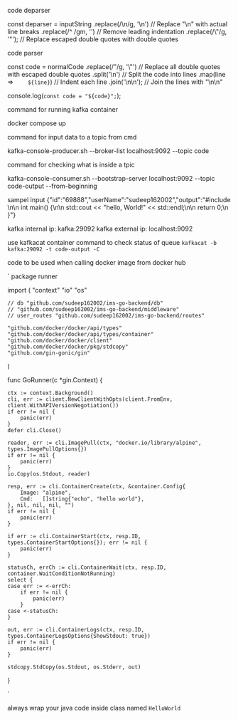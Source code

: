code deparser

const deparser = inputString
      .replace(/\\n/g, '\n')       // Replace "\\n" with actual line breaks
      .replace(/^    /gm, '')      // Remove leading indentation
      .replace(/\\"/g, '"');       // Replace escaped double quotes with double quotes



code parser

const code = normalCode
    .replace(/"/g, '\\"') // Replace all double quotes with escaped double quotes
    .split('\n')          // Split the code into lines
    .map(line => `    ${line}`) // Indent each line
    .join('\\n\\n');      // Join the lines with "\n\n"

console.log(`const code = "${code}";`);



command for running kafka container

docker compose up



command for input data to a topic from cmd 

kafka-console-producer.sh --broker-list localhost:9092 --topic code


command for checking what is inside a tpic

kafka-console-consumer.sh --bootstrap-server localhost:9092 --topic code-output --from-beginning





sampel input
{"id":"69888","userName":"sudeep162002","output":"#include <iostream>\\n\\n    int main() {\\n\\n        std::cout << \"hello, World!\" << std::endl;\\n\\n        return 0;\\n    }"}



kafka internal ip: kafka:29092
kafka external ip:  localhost:9092


use kafkacat container command to check status of queue    `kafkacat -b kafka:29092 -t code-output -C`


code to be used when calling docker image from docker hub 

`
package runner

import (
	"context"
	"io"
	"os"

	// db "github.com/sudeep162002/ims-go-backend/db"
	// "github.com/sudeep162002/ims-go-backend/middleware"
	// user_routes "github.com/sudeep162002/ims-go-backend/routes"

	"github.com/docker/docker/api/types"
	"github.com/docker/docker/api/types/container"
	"github.com/docker/docker/client"
	"github.com/docker/docker/pkg/stdcopy"
	"github.com/gin-gonic/gin"
)

func GoRunner(c *gin.Context) {

	ctx := context.Background()
	cli, err := client.NewClientWithOpts(client.FromEnv, client.WithAPIVersionNegotiation())
	if err != nil {
		panic(err)
	}
	defer cli.Close()

	reader, err := cli.ImagePull(ctx, "docker.io/library/alpine", types.ImagePullOptions{})
	if err != nil {
		panic(err)
	}
	io.Copy(os.Stdout, reader)

	resp, err := cli.ContainerCreate(ctx, &container.Config{
		Image: "alpine",
		Cmd:   []string{"echo", "hello world"},
	}, nil, nil, nil, "")
	if err != nil {
		panic(err)
	}

	if err := cli.ContainerStart(ctx, resp.ID, types.ContainerStartOptions{}); err != nil {
		panic(err)
	}

	statusCh, errCh := cli.ContainerWait(ctx, resp.ID, container.WaitConditionNotRunning)
	select {
	case err := <-errCh:
		if err != nil {
			panic(err)
		}
	case <-statusCh:
	}

	out, err := cli.ContainerLogs(ctx, resp.ID, types.ContainerLogsOptions{ShowStdout: true})
	if err != nil {
		panic(err)
	}

	stdcopy.StdCopy(os.Stdout, os.Stderr, out)

}

`



always wrap your java code inside class named `HelloWorld`